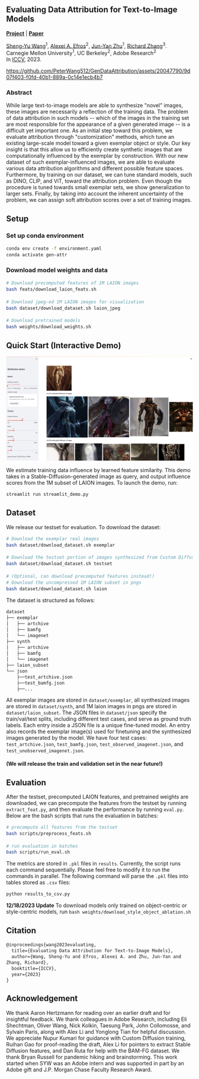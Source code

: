 ## Evaluating Data Attribution for Text-to-Image Models
[**Project**](https://peterwang512.github.io/GenDataAttribution/) | [**Paper**](https://arxiv.org/abs/2306.09345)

[Sheng-Yu Wang](https://peterwang512.github.io/)<sup>1</sup>, [Alexei A. Efros](https://people.eecs.berkeley.edu/~efros/)<sup>2</sup>, [Jun-Yan Zhu](https://cs.cmu.edu/~junyanz)<sup>1</sup>, [Richard Zhang](http://richzhang.github.io/)<sup>3</sup>.
<br> Carnegie Mellon University<sup>1</sup>, UC Berkeley<sup>2</sup>, Adobe Research<sup>2</sup>
<br>In [ICCV](https://arxiv.org/abs/2306.09345), 2023.



https://github.com/PeterWang512/GenDataAttribution/assets/20047790/9d07f403-f0fd-40b1-889a-0c14e1ecb4b7




### Abstract
While large text-to-image models are able to synthesize "novel" images, these images are necessarily a reflection of the training data. The problem of data attribution in such models -- which of the images in the training set are most responsible for the appearance of a given generated image -- is a difficult yet important one. As an initial step toward this problem, we evaluate attribution through "customization" methods, which tune an existing large-scale model toward a given exemplar object or style. Our key insight is that this allow us to efficiently create synthetic images that are computationally influenced by the exemplar by construction. With our new dataset of such exemplar-influenced images, we are able to evaluate various data attribution algorithms and different possible feature spaces. Furthermore, by training on our dataset, we can tune standard models, such as DINO, CLIP, and ViT, toward the attribution problem. Even though the procedure is tuned towards small exemplar sets, we show generalization to larger sets. Finally, by taking into account the inherent uncertainty of the problem, we can assign soft attribution scores over a set of training images.


## Setup
### Set up conda environment
```bash
conda env create -f environment.yaml
conda activate gen-attr
```

### Download model weights and data
```bash
# Download precomputed features of 1M LAION images
bash feats/download_laion_feats.sh

# Download jpeg-ed 1M LAION images for visualization
bash dataset/download_dataset.sh laion_jpeg

# Download pretrained models
bash weights/download_weights.sh
```

## Quick Start (Interactive Demo)
<p align="center">
<img src="images/demo.jpg" width="800px"/>
</p>
We estimate training data influence by learned feature similarity. This demo takes in a Stable-Diffusion-generated image as query, and output influence scores from the 1M subset of LAION images. To launch the demo, run:

```bash
streamlit run streamlit_demo.py
```

## Dataset
We release our testset for evaluation. To download the dataset:
```bash
# Download the exemplar real images
bash dataset/download_dataset.sh exemplar

# Download the testset portion of images synthesized from Custom Diffusion
bash dataset/download_dataset.sh testset

# (Optional, can download precomputed features instead!)
# Download the uncompressed 1M LAION subset in pngs
bash dataset/download_dataset.sh laion
```
The dataset is structured as follows:
```
dataset
├── exemplar
│   ├── artchive
│   ├── bamfg
│   └── imagenet
├── synth
│   ├── artchive
│   ├── bamfg
│   └── imagenet
├── laion_subset
└── json
    ├──test_artchive.json
    ├──test_bamfg.json
    ├──...
```
All exemplar images are stored in `dataset/exemplar`, all synthesized images are stored in `dataset/synth`, and 1M laion images in pngs are stored in `dataset/laion_subset`. The JSON files in `dataset/json` specify the train/val/test splits, including different test cases, and serve as ground truth labels. Each entry inside a JSON file is a unique fine-tuned model. An entry also records the exemplar image(s) used for finetuning and the synthesized images generated by the model. We have four test cases: `test_artchive.json`, `test_bamfg.json`, `test_observed_imagenet.json`, and `test_unobserved_imagenet.json`.

#### (We will release the train and validation set in the near future!)

## Evaluation
After the testset, precomputed LAION features, and pretrained weights are downloaded, we can precompute the features from the testset by running `extract_feat.py`, and then evaluate the performance by running `eval.py`. Below are the bash scripts that runs the evaluation in batches:
```bash
# precompute all features from the testset
bash scripts/preprocess_feats.sh

# run evaluation in batches
bash scripts/run_eval.sh
```
The metrics are stored in `.pkl` files in `results`. Currently, the script runs each command sequentially. Please feel free to modify it to run the commands in parallel. The following command will parse the `.pkl` files into tables stored as `.csv` files:
```bash
python results_to_csv.py
```

<b>12/18/2023 Update</b> To download models only trained on object-centric or style-centric models, run `bash weights/download_style_object_ablation.sh`

## Citation
```
@inproceedings{wang2023evaluating,
  title={Evaluating Data Attribution for Text-to-Image Models},
  author={Wang, Sheng-Yu and Efros, Alexei A. and Zhu, Jun-Yan and Zhang, Richard},
  booktitle={ICCV},
  year={2023}
}
```

## Acknowledgement
We thank Aaron Hertzmann for reading over an earlier draft and for insightful feedback. We thank colleagues in Adobe Research, including Eli Shechtman, Oliver Wang, Nick Kolkin, Taesung Park, John Collomosse, and Sylvain Paris, along with Alex Li and Yonglong Tian for helpful discussion. We appreciate Nupur Kumari for guidance with Custom Diffusion training, Ruihan Gao for proof-reading the draft, Alex Li for pointers to extract Stable Diffusion features, and Dan Ruta for help with the BAM-FG dataset. We thank Bryan Russell for pandemic hiking and brainstorming. This work started when SYW was an Adobe intern and was supported in part by an Adobe gift and J.P. Morgan Chase Faculty Research Award.
